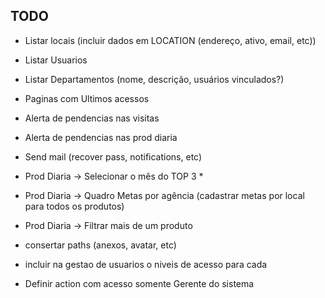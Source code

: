 TODO
--------------------
- Listar locais (incluir dados em LOCATION (endereço, ativo, email, etc))
- Listar Usuarios
- Listar Departamentos (nome, descrição, usuários vinculados?)

- Paginas com Ultimos acessos
- Alerta de pendencias nas visitas
- Alerta de pendencias nas prod diaria
- Send mail (recover pass, notifications, etc)

- Prod Diaria -> Selecionar o mês do TOP 3 *

- Prod Diaria -> Quadro Metas por agência (cadastrar metas por local para todos os produtos)
- Prod Diaria -> Filtrar mais de um produto

- consertar paths (anexos, avatar, etc)

- incluir na gestao de usuarios o niveis de acesso para cada

- Definir action com acesso somente Gerente do sistema